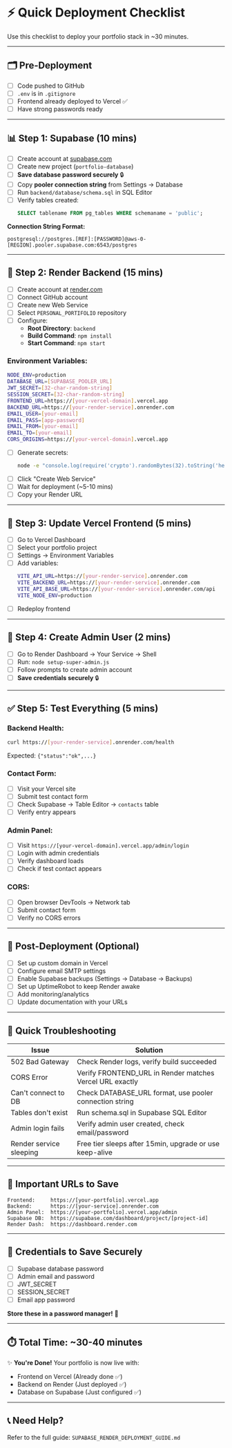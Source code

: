 # ⚡ Quick Deployment Checklist

Use this checklist to deploy your portfolio stack in ~30 minutes.

---

## 🗂️ Pre-Deployment

- [ ] Code pushed to GitHub
- [ ] `.env` is in `.gitignore`
- [ ] Frontend already deployed to Vercel ✅
- [ ] Have strong passwords ready

---

## 📊 Step 1: Supabase (10 mins)

- [ ] Create account at [supabase.com](https://supabase.com)
- [ ] Create new project (`portfolio-database`)
- [ ] **Save database password securely** 🔒
- [ ] Copy **pooler connection string** from Settings → Database
- [ ] Run `backend/database/schema.sql` in SQL Editor
- [ ] Verify tables created:
  ```sql
  SELECT tablename FROM pg_tables WHERE schemaname = 'public';
  ```

**Connection String Format:**
```
postgresql://postgres.[REF]:[PASSWORD]@aws-0-[REGION].pooler.supabase.com:6543/postgres
```

---

## 🚀 Step 2: Render Backend (15 mins)

- [ ] Create account at [render.com](https://render.com)
- [ ] Connect GitHub account
- [ ] Create new Web Service
- [ ] Select `PERSONAL_PORTIFOLIO` repository
- [ ] Configure:
  - **Root Directory**: `backend`
  - **Build Command**: `npm install`
  - **Start Command**: `npm start`

### Environment Variables:
```bash
NODE_ENV=production
DATABASE_URL=[SUPABASE_POOLER_URL]
JWT_SECRET=[32-char-random-string]
SESSION_SECRET=[32-char-random-string]
FRONTEND_URL=https://[your-vercel-domain].vercel.app
BACKEND_URL=https://[your-render-service].onrender.com
EMAIL_USER=[your-email]
EMAIL_PASS=[app-password]
EMAIL_FROM=[your-email]
EMAIL_TO=[your-email]
CORS_ORIGINS=https://[your-vercel-domain].vercel.app
```

- [ ] Generate secrets:
  ```bash
  node -e "console.log(require('crypto').randomBytes(32).toString('hex'))"
  ```
- [ ] Click "Create Web Service"
- [ ] Wait for deployment (~5-10 mins)
- [ ] Copy your Render URL

---

## 🎨 Step 3: Update Vercel Frontend (5 mins)

- [ ] Go to Vercel Dashboard
- [ ] Select your portfolio project
- [ ] Settings → Environment Variables
- [ ] Add variables:
  ```bash
  VITE_API_URL=https://[your-render-service].onrender.com
  VITE_BACKEND_URL=https://[your-render-service].onrender.com
  VITE_API_BASE_URL=https://[your-render-service].onrender.com/api
  VITE_NODE_ENV=production
  ```
- [ ] Redeploy frontend

---

## 🔐 Step 4: Create Admin User (2 mins)

- [ ] Go to Render Dashboard → Your Service → Shell
- [ ] Run: `node setup-super-admin.js`
- [ ] Follow prompts to create admin account
- [ ] **Save credentials securely** 🔒

---

## ✅ Step 5: Test Everything (5 mins)

### Backend Health:
```bash
curl https://[your-render-service].onrender.com/health
```
Expected: `{"status":"ok",...}`

### Contact Form:
- [ ] Visit your Vercel site
- [ ] Submit test contact form
- [ ] Check Supabase → Table Editor → `contacts` table
- [ ] Verify entry appears

### Admin Panel:
- [ ] Visit `https://[your-vercel-domain].vercel.app/admin/login`
- [ ] Login with admin credentials
- [ ] Verify dashboard loads
- [ ] Check if test contact appears

### CORS:
- [ ] Open browser DevTools → Network tab
- [ ] Submit contact form
- [ ] Verify no CORS errors

---

## 🎯 Post-Deployment (Optional)

- [ ] Set up custom domain in Vercel
- [ ] Configure email SMTP settings
- [ ] Enable Supabase backups (Settings → Database → Backups)
- [ ] Set up UptimeRobot to keep Render awake
- [ ] Add monitoring/analytics
- [ ] Update documentation with your URLs

---

## 🐛 Quick Troubleshooting

| Issue | Solution |
|-------|----------|
| 502 Bad Gateway | Check Render logs, verify build succeeded |
| CORS Error | Verify FRONTEND_URL in Render matches Vercel URL exactly |
| Can't connect to DB | Check DATABASE_URL format, use pooler connection string |
| Tables don't exist | Run schema.sql in Supabase SQL Editor |
| Admin login fails | Verify admin user created, check email/password |
| Render service sleeping | Free tier sleeps after 15min, upgrade or use keep-alive |

---

## 📝 Important URLs to Save

```
Frontend:     https://[your-portfolio].vercel.app
Backend:      https://[your-service].onrender.com
Admin Panel:  https://[your-portfolio].vercel.app/admin
Supabase DB:  https://supabase.com/dashboard/project/[project-id]
Render Dash:  https://dashboard.render.com
```

---

## 🔑 Credentials to Save Securely

- [ ] Supabase database password
- [ ] Admin email and password
- [ ] JWT_SECRET
- [ ] SESSION_SECRET
- [ ] Email app password

**Store these in a password manager!** 🔐

---

## ⏱️ Total Time: ~30-40 minutes

✨ **You're Done!** Your portfolio is now live with:
- Frontend on Vercel (Already done ✅)
- Backend on Render (Just deployed ✅)
- Database on Supabase (Just configured ✅)

---

## 📞 Need Help?

Refer to the full guide: `SUPABASE_RENDER_DEPLOYMENT_GUIDE.md`
